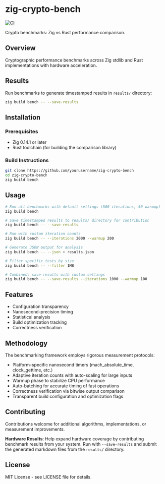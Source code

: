 # zig-crypto-bench

[![CI](https://github.com/jadnohra/zig-crypto-bench/workflows/CI/badge.svg)](https://github.com/jadnohra/zig-crypto-bench/actions)

Crypto benchmarks: Zig vs Rust performance comparison.

## Overview

Cryptographic performance benchmarks across Zig stdlib and Rust implementations with hardware acceleration.


## Results

Run benchmarks to generate timestamped results in `results/` directory:

```bash
zig build bench -- --save-results
```


## Installation

### Prerequisites

- Zig 0.14.1 or later
- Rust toolchain (for building the comparison library)

### Build Instructions

```bash
git clone https://github.com/yourusername/zig-crypto-bench
cd zig-crypto-bench
zig build bench
```


## Usage

```bash
# Run all benchmarks with default settings (500 iterations, 50 warmup)
zig build bench

# Save timestamped results to results/ directory for contribution
zig build bench -- --save-results

# Run with custom iteration counts
zig build bench -- --iterations 2000 --warmup 200

# Generate JSON output for analysis
zig build bench -- --json > results.json

# Filter specific tests by size
zig build bench -- --filter 1MB

# Combined: save results with custom settings
zig build bench -- --save-results --iterations 1000 --warmup 100
```

## Features

- Configuration transparency
- Nanosecond-precision timing
- Statistical analysis
- Build optimization tracking
- Correctness verification



## Methodology

The benchmarking framework employs rigorous measurement protocols:

- Platform-specific nanosecond timers (mach_absolute_time, clock_gettime, etc.)
- Adaptive iteration counts with auto-scaling for large inputs
- Warmup phase to stabilize CPU performance
- Auto-batching for accurate timing of fast operations
- Correctness verification via bitwise output comparison
- Transparent build configuration and optimization flags

## Contributing

Contributions welcome for additional algorithms, implementations, or measurement improvements.

**Hardware Results**: Help expand hardware coverage by contributing benchmark results from your system. Run with `--save-results` and submit the generated markdown files from the `results/` directory.

## License

MIT License - see LICENSE file for details.
